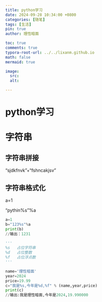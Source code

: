 ```yaml
---
title: python学习
date: 2024-09-28 10:34:00 +0800
categories: [随笔]
tags: [生活]
pin: true
author: 理性暗面

toc: true
comments: true
typora-root-url: ../../lixanm.github.io
math: false
mermaid: true

image:
  src:
  alt: 

---
```


# python学习

# 字符串

## 字符串拼接

“sjdkfnvk”+“fshncakjsv”

## 字符串格式化

a=1

“pythin%s”%a

````python
a=1
b="123%s"%a
print(b)
//输出：1231

'''
%s   占位字符串
%d   占位整数
%f   占位浮点数
'''

name='理性暗面'
year=2024
price=19.99
c="我是%s,今年是%d,%f" % (name,year,price)
print(c)
//输出:我是理性暗面,今年是2024,19.990000
````













































